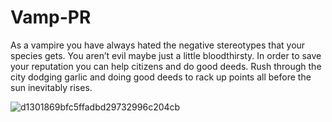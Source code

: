 # Vamp-PR
As a vampire you have always hated the negative stereotypes that your species gets.  You aren’t evil maybe just a little bloodthirsty. In order to save your reputation you can help citizens and do good deeds. Rush through the city dodging garlic and doing good deeds to rack up points all before the sun inevitably rises.


![d1301869bfc5ffadbd29732996c204cb](https://github.com/whitefangalive/Vamp-PR/assets/49380278/56179879-66f3-4869-9ce3-0eb8aab2a775)
